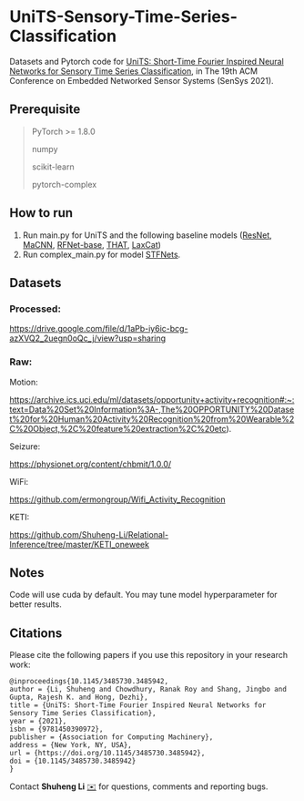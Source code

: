 # UniTS-Sensory-Time-Series-Classification
Datasets and Pytorch code for [UniTS: Short-Time Fourier Inspired Neural Networks for Sensory Time Series Classification](https://dl.acm.org/doi/10.1145/3485730.3485942), in The 19th ACM Conference on Embedded Networked Sensor Systems (SenSys 2021).

## Prerequisite

> PyTorch >= 1.8.0
>
> numpy
>
> scikit-learn
>
> pytorch-complex

## How to run

1. Run main.py for UniTS and the following baseline models ([ResNet](https://arxiv.org/abs/1611.06455), [MaCNN](https://dl.acm.org/doi/10.1145/3161174), [RFNet-base](https://dl.acm.org/doi/10.1145/3384419.3430735), [THAT](https://ojs.aaai.org/index.php/AAAI/article/view/16103), [LaxCat](https://arxiv.org/abs/2011.11631))
2. Run complex_main.py for model [STFNets](https://arxiv.org/abs/1902.07849).

## Datasets

### Processed:

https://drive.google.com/file/d/1aPb-iy6ic-bcg-azXVQ2_2uegn0oQc_j/view?usp=sharing

### Raw:

Motion:

https://archive.ics.uci.edu/ml/datasets/opportunity+activity+recognition#:~:text=Data%20Set%20Information%3A-,The%20OPPORTUNITY%20Dataset%20for%20Human%20Activity%20Recognition%20from%20Wearable%2C%20Object,%2C%20feature%20extraction%2C%20etc).

Seizure:

https://physionet.org/content/chbmit/1.0.0/

WiFi:

https://github.com/ermongroup/Wifi_Activity_Recognition

KETI:

https://github.com/Shuheng-Li/Relational-Inference/tree/master/KETI_oneweek

## Notes

Code will use cuda by default. You may tune model hyperparameter for better results.

## Citations

Please cite the following papers if you use this repository in your research work:

```
@inproceedings{10.1145/3485730.3485942,
author = {Li, Shuheng and Chowdhury, Ranak Roy and Shang, Jingbo and Gupta, Rajesh K. and Hong, Dezhi},
title = {UniTS: Short-Time Fourier Inspired Neural Networks for Sensory Time Series Classification},
year = {2021},
isbn = {9781450390972},
publisher = {Association for Computing Machinery},
address = {New York, NY, USA},
url = {https://doi.org/10.1145/3485730.3485942},
doi = {10.1145/3485730.3485942}
}
```

Contact **Shuheng Li** [✉️](mailto:shl060@ucsd.edu) for questions, comments and reporting bugs.

